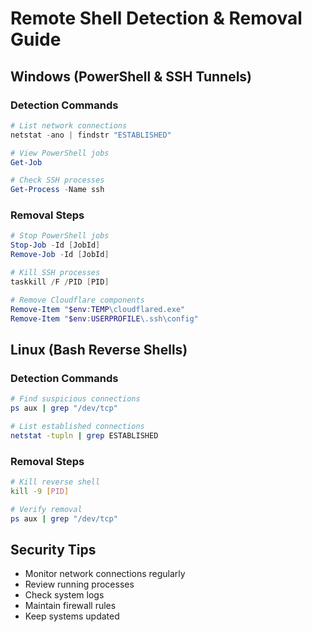 # Remote Shell Detection & Removal Guide

## Windows (PowerShell & SSH Tunnels)

### Detection Commands
```powershell
# List network connections
netstat -ano | findstr "ESTABLISHED"

# View PowerShell jobs
Get-Job

# Check SSH processes
Get-Process -Name ssh
```

### Removal Steps
```powershell
# Stop PowerShell jobs
Stop-Job -Id [JobId]
Remove-Job -Id [JobId]

# Kill SSH processes
taskkill /F /PID [PID]

# Remove Cloudflare components
Remove-Item "$env:TEMP\cloudflared.exe"
Remove-Item "$env:USERPROFILE\.ssh\config"
```

## Linux (Bash Reverse Shells)

### Detection Commands
```bash
# Find suspicious connections
ps aux | grep "/dev/tcp"

# List established connections
netstat -tupln | grep ESTABLISHED
```

### Removal Steps
```bash
# Kill reverse shell
kill -9 [PID]

# Verify removal
ps aux | grep "/dev/tcp"
```

## Security Tips
- Monitor network connections regularly
- Review running processes
- Check system logs
- Maintain firewall rules
- Keep systems updated
